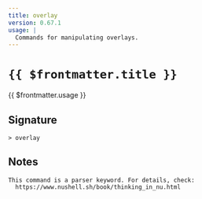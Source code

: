 ```yaml
---
title: overlay
version: 0.67.1
usage: |
  Commands for manipulating overlays.
---
```


# <code>{{ $frontmatter.title }}</code>

<div style='white-space: pre-wrap;'>{{ $frontmatter.usage }}</div>

## Signature

```> overlay ```

## Notes
```text
This command is a parser keyword. For details, check:
  https://www.nushell.sh/book/thinking_in_nu.html
```